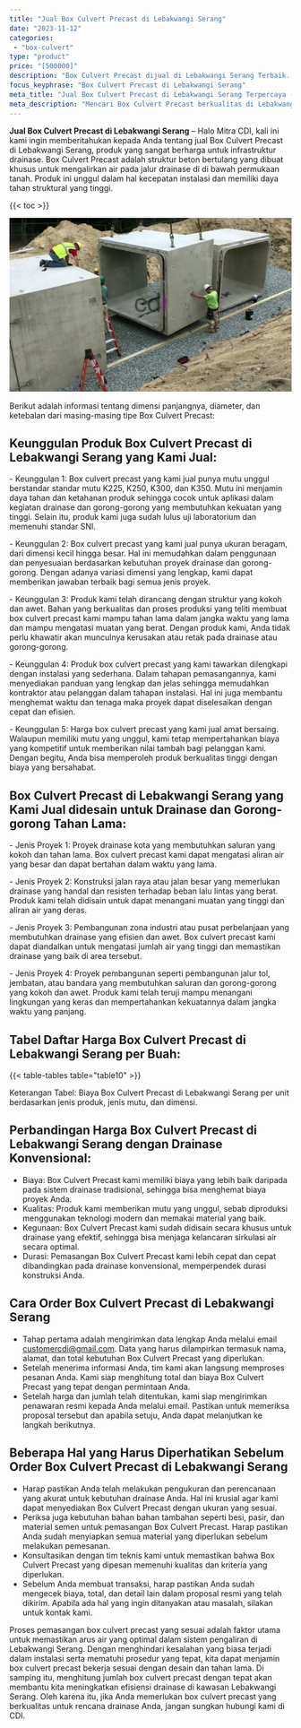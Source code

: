 ```yaml
---
title: "Jual Box Culvert Precast di Lebakwangi Serang"
date: "2023-11-12"
categories:
 - "box-culvert"
type: "product"
price: "[500000]"
description: "Box Culvert Precast dijual di Lebakwangi Serang Terbaik. Box Culvert Precast ini merupakan pilihan prima dalam proyek pembangunan sebagai bahan infrastruktur yang prima dan berkualitas tinggi. Segera dapatkan informasi detail."
focus_keyphrase: "Box Culvert Precast di Lebakwangi Serang"
meta_title: "Jual Box Culvert Precast di Lebakwangi Serang Terpercaya - CDI"
meta_description: "Mencari Box Culvert Precast berkualitas di Lebakwangi Serang? Kami adalah solusi tepat dengan penawaran kompetitif. Dapatkan informasi sekarang."
---
```


**Jual Box Culvert Precast di Lebakwangi Serang** – Halo Mitra CDI, kali ini kami ingin memberitahukan kepada Anda tentang jual Box Culvert Precast di Lebakwangi Serang, produk yang sangat berharga untuk infrastruktur drainase. Box Culvert Precast adalah struktur beton bertulang yang dibuat khusus untuk mengalirkan air pada jalur drainase di di bawah permukaan tanah. Produk ini unggul dalam hal kecepatan instalasi dan memiliki daya tahan struktural yang tinggi.

{{< toc >}}

![Jual Box Culvert Precast di Lebakwangi Serang](/images/box-culvert/box-culvert-18.jpg)

Berikut adalah informasi tentang dimensi panjangnya, diameter, dan ketebalan dari masing-masing tipe Box Culvert Precast: 

## Keunggulan Produk Box Culvert Precast di Lebakwangi Serang yang Kami Jual:

\- Keunggulan 1: Box culvert precast yang kami jual punya mutu unggul berstandar standar mutu K225, K250, K300, dan K350. Mutu ini menjamin daya tahan dan ketahanan produk sehingga cocok untuk aplikasi dalam kegiatan drainase dan gorong-gorong yang membutuhkan kekuatan yang tinggi. Selain itu, produk kami juga sudah lulus uji laboratorium dan memenuhi standar SNI.

\- Keunggulan 2: Box culvert precast yang kami jual punya ukuran beragam, dari dimensi kecil hingga besar. Hal ini memudahkan dalam penggunaan dan penyesuaian berdasarkan kebutuhan proyek drainase dan gorong-gorong. Dengan adanya variasi dimensi yang lengkap, kami dapat memberikan jawaban terbaik bagi semua jenis proyek.

\- Keunggulan 3: Produk kami telah dirancang dengan struktur yang kokoh dan awet. Bahan yang berkualitas dan proses produksi yang teliti membuat box culvert precast kami mampu tahan lama dalam jangka waktu yang lama dan mampu mengatasi muatan yang berat. Dengan produk kami, Anda tidak perlu khawatir akan munculnya kerusakan atau retak pada drainase atau gorong-gorong.

\- Keunggulan 4: Produk box culvert precast yang kami tawarkan dilengkapi dengan instalasi yang sederhana. Dalam tahapan pemasangannya, kami menyediakan panduan yang lengkap dan jelas sehingga memudahkan kontraktor atau pelanggan dalam tahapan instalasi. Hal ini juga membantu menghemat waktu dan tenaga maka proyek dapat diselesaikan dengan cepat dan efisien.

\- Keunggulan 5: Harga box culvert precast yang kami jual amat bersaing. Walaupun memiliki mutu yang unggul, kami tetap mempertahankan biaya yang kompetitif untuk memberikan nilai tambah bagi pelanggan kami. Dengan begitu, Anda bisa memperoleh produk berkualitas tinggi dengan biaya yang bersahabat.

## Box Culvert Precast di Lebakwangi Serang yang Kami Jual didesain untuk Drainase dan Gorong-gorong Tahan Lama:

\- Jenis Proyek 1: Proyek drainase kota yang membutuhkan saluran yang kokoh dan tahan lama. Box culvert precast kami dapat mengatasi aliran air yang besar dan dapat bertahan dalam waktu yang lama.

\- Jenis Proyek 2: Konstruksi jalan raya atau jalan besar yang memerlukan drainase yang handal dan resisten terhadap beban lalu lintas yang berat. Produk kami telah didisain untuk dapat menangani muatan yang tinggi dan aliran air yang deras.

\- Jenis Proyek 3: Pembangunan zona industri atau pusat perbelanjaan yang membutuhkan drainase yang efisien dan awet. Box culvert precast kami dapat diandalkan untuk mengatasi jumlah air yang tinggi dan memastikan drainase yang baik di area tersebut.

\- Jenis Proyek 4: Proyek pembangunan seperti pembangunan jalur tol, jembatan, atau bandara yang membutuhkan saluran dan gorong-gorong yang kokoh dan awet. Produk kami telah teruji mampu menangani lingkungan yang keras dan mempertahankan kekuatannya dalam jangka waktu yang panjang.

## Tabel Daftar Harga Box Culvert Precast di Lebakwangi Serang per Buah:

{{< table-tables table="table10" >}}

Keterangan Tabel: Biaya Box Culvert Precast di Lebakwangi Serang per unit berdasarkan jenis produk, jenis mutu, dan dimensi.

## Perbandingan Harga Box Culvert Precast di Lebakwangi Serang dengan Drainase Konvensional:

*   Biaya: Box Culvert Precast kami memiliki biaya yang lebih baik daripada pada sistem drainase tradisional, sehingga bisa menghemat biaya proyek Anda.
*   Kualitas: Produk kami memberikan mutu yang unggul, sebab diproduksi menggunakan teknologi modern dan memakai material yang baik.
*   Kegunaan: Box Culvert Precast kami sudah didisain secara khusus untuk drainase yang efektif, sehingga bisa menjaga kelancaran sirkulasi air secara optimal.
*   Durasi: Pemasangan Box Culvert Precast kami lebih cepat dan cepat dibandingkan pada drainase konvensional, memperpendek durasi konstruksi Anda.

## Cara Order Box Culvert Precast di Lebakwangi Serang

*   Tahap pertama adalah mengirimkan data lengkap Anda melalui email customercdi@gmail.com. Data yang harus dilampirkan termasuk nama, alamat, dan total kebutuhan Box Culvert Precast yang diperlukan.
*   Setelah menerima informasi Anda, tim kami akan langsung memproses pesanan Anda. Kami siap menghitung total dan biaya Box Culvert Precast yang tepat dengan permintaan Anda.
*   Setelah harga dan jumlah telah ditentukan, kami siap mengirimkan penawaran resmi kepada Anda melalui email. Pastikan untuk memeriksa proposal tersebut dan apabila setuju, Anda dapat melanjutkan ke langkah berikutnya.

## Beberapa Hal yang Harus Diperhatikan Sebelum Order Box Culvert Precast di Lebakwangi Serang

*   Harap pastikan Anda telah melakukan pengukuran dan perencanaan yang akurat untuk kebutuhan drainase Anda. Hal ini krusial agar kami dapat menyediakan Box Culvert Precast dengan ukuran yang sesuai.
*   Periksa juga kebutuhan bahan bahan tambahan seperti besi, pasir, dan material semen untuk pemasangan Box Culvert Precast. Harap pastikan Anda sudah menyiapkan semua material yang diperlukan sebelum melakukan pemesanan.
*   Konsultasikan dengan tim teknis kami untuk memastikan bahwa Box Culvert Precast yang dipesan memenuhi kualitas dan kriteria yang diperlukan.
*   Sebelum Anda membuat transaksi, harap pastikan Anda sudah mengecek biaya, total, dan detail lain dalam proposal resmi yang telah dikirim. Apabila ada hal yang ingin ditanyakan atau masalah, silakan untuk kontak kami.

Proses pemasangan box culvert precast yang sesuai adalah faktor utama untuk memastikan arus air yang optimal dalam sistem pengaliran di Lebakwangi Serang. Dengan menghindari kesalahan yang biasa terjadi dalam instalasi serta mematuhi prosedur yang tepat, kita dapat menjamin box culvert precast bekerja sesuai dengan desain dan tahan lama. Di samping itu, menghitung jumlah box culvert precast dengan tepat akan membantu kita meningkatkan efisiensi drainase di kawasan Lebakwangi Serang. Oleh karena itu, jika Anda memerlukan box culvert precast yang berkualitas untuk rencana drainase Anda, jangan sungkan hubungi kami di CDI.